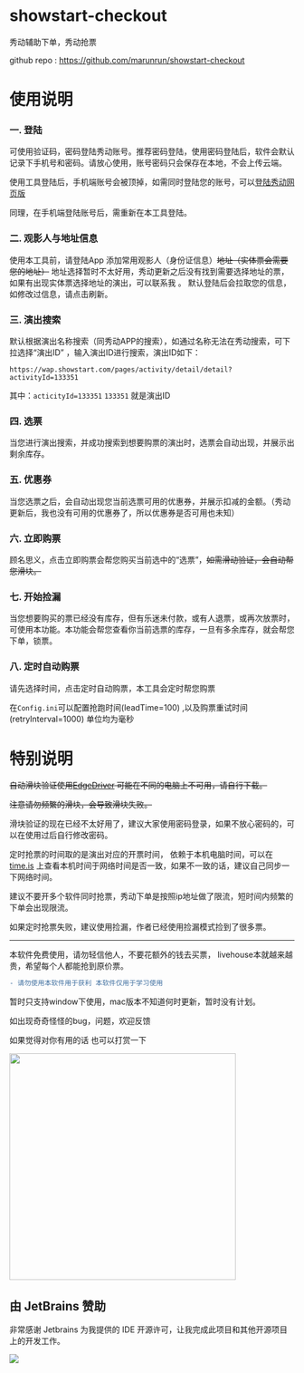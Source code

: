 # showstart-checkout
秀动辅助下单，秀动抢票



github repo : https://github.com/marunrun/showstart-checkout

# 使用说明

### 一. 登陆
可使用验证码，密码登陆秀动账号。推荐密码登陆，使用密码登陆后，软件会默认记录下手机号和密码。请放心使用，账号密码只会保存在本地，不会上传云端。

使用工具登陆后，手机端账号会被顶掉，如需同时登陆您的账号，可以[登陆秀动网页版](https://wap.showstart.com)

同理，在手机端登陆账号后，需重新在本工具登陆。


### 二. 观影人与地址信息
使用本工具前，请登陆App 添加常用观影人（身份证信息）~~地址（实体票会需要您的地址）~~ 地址选择暂时不太好用，秀动更新之后没有找到需要选择地址的票，如果有出现实体票选择地址的演出，可以联系我  。 默认登陆后会拉取您的信息，如修改过信息，请点击刷新。


### 三. 演出搜索
默认根据演出名称搜索（同秀动APP的搜索），如通过名称无法在秀动搜索，可下拉选择“演出ID” ，输入演出ID进行搜索，演出ID如下：

`https://wap.showstart.com/pages/activity/detail/detail?activityId=133351`

其中：`acticityId=133351` `133351` 就是演出ID

### 四. 选票
当您进行演出搜索，并成功搜索到想要购票的演出时，选票会自动出现，并展示出剩余库存。

### 五. 优惠券
当您选票之后，会自动出现您当前选票可用的优惠券，并展示扣减的金额。（秀动更新后，我也没有可用的优惠券了，所以优惠券是否可用也未知）

### 六. 立即购票
顾名思义，点击立即购票会帮您购买当前选中的“选票”，~~如需滑动验证，会自动帮您滑块。~~ 

### 七. 开始捡漏
当您想要购买的票已经没有库存，但有乐迷未付款，或有人退票，或再次放票时，可使用本功能。本功能会帮您查看你当前选票的库存，一旦有多余库存，就会帮您下单，锁票。

### 八. 定时自动购票
请先选择时间，点击定时自动购票，本工具会定时帮您购票

在`Config.ini`可以配置抢跑时间(leadTime=100) ,以及购票重试时间(retryInterval=1000) 单位均为毫秒


# 特别说明
~~自动滑块验证使用[EdgeDriver](https://developer.microsoft.com/en-us/microsoft-edge/tools/webdriver/) 可能在不同的电脑上不可用，请自行下载。~~

~~注意请勿频繁的滑块，会导致滑块失败。~~

滑块验证的现在已经不太好用了，建议大家使用密码登录，如果不放心密码的，可以在使用过后自行修改密码。



定时抢票的时间取的是演出对应的开票时间， 依赖于本机电脑时间，可以在 [time.is](http://time.is) 上查看本机时间于网络时间是否一致，如果不一致的话，建议自己同步一下网络时间。



建议不要开多个软件同时抢票，秀动下单是按照ip地址做了限流，短时间内频繁的下单会出现限流。



如果定时抢票失败，建议使用捡漏，作者已经使用捡漏模式捡到了很多票。

----

本软件免费使用，请勿轻信他人，不要花额外的钱去买票， livehouse本就越来越贵，希望每个人都能抢到原价票。

```diff
- 请勿使用本软件用于获利 本软件仅用于学习使用
```


暂时只支持window下使用，mac版本不知道何时更新，暂时没有计划。


如出现奇奇怪怪的bug，问题，欢迎反馈

如果觉得对你有用的话 也可以打赏一下

<img src="https://user-images.githubusercontent.com/35883111/179758068-b3d3d675-2471-4695-80df-7d24512ea760.jpg" width="400px">

## 由 JetBrains 赞助

非常感谢 Jetbrains 为我提供的 IDE 开源许可，让我完成此项目和其他开源项目上的开发工作。

[![](https://resources.jetbrains.com/storage/products/company/brand/logos/jb_beam.svg)](https://www.jetbrains.com/?from=https://github.com/marunrun)
